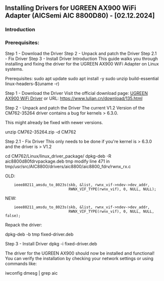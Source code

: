 ## Installing Drivers for UGREEN AX900 WiFi Adapter (AICSemi AIC 8800D80) - [02.12.2024]
### Introduction
### Prerequisites:
Step 1 - Download the Driver
Step 2 - Unpack and patch the Driver
Step 2.1 - Fix Driver
Step 3 - Install Driver
Introduction
This guide walks you through installing and fixing the driver for the UGREEN AX900 WiFi Adapter on Linux systems.

Prerequisites:
sudo apt update sudo apt install -y sudo unzip build-essential linux-headers-$(uname -r)

Step 1 - Download the Driver
Visit the official download page: [UGREEN AX900 WiFi Driver](https://www.lulian.cn/download/135.html)
or URL: https://www.lulian.cn/download/135.html

Step 2 - Unpack and patch the Driver
The current V1.2 Version of the CM762-35264 driver contains a bug for kernels > 6.3.0.

This might already be fixed with newer versions.

unzip CM762-35264.zip -d CM762

Step 2.1 - Fix Driver
This only needs to be done if you're kernel is > 6.3.0 and the driver is > V1.2

cd CM762/Linux/linux_driver_package/
dpkg-deb -R aic8800d80fdrvpackage.deb tmp
modify line 471 in tmp/usr/src/AIC8800/drivers/aic8800/aic8800_fdrv/rwnx_rx.c

OLD:

        ieee80211_amsdu_to_8023s(skb, &list, rwnx_vif->ndev->dev_addr,
                                 RWNX_VIF_TYPE(rwnx_vif), 0, NULL, NULL);
NEW:

        ieee80211_amsdu_to_8023s(skb, &list, rwnx_vif->ndev->dev_addr,
                                 RWNX_VIF_TYPE(rwnx_vif), 0, NULL, NULL, false);
Repack the driver:

dpkg-deb -b tmp fixed-driver.deb

Step 3 - Install Driver
dpkg -i fixed-driver.deb

The driver for the UGREEN AX900 should now be installed and functional! You can verify the installation by checking your network settings or using commands like:

iwconfig dmesg | grep aic

